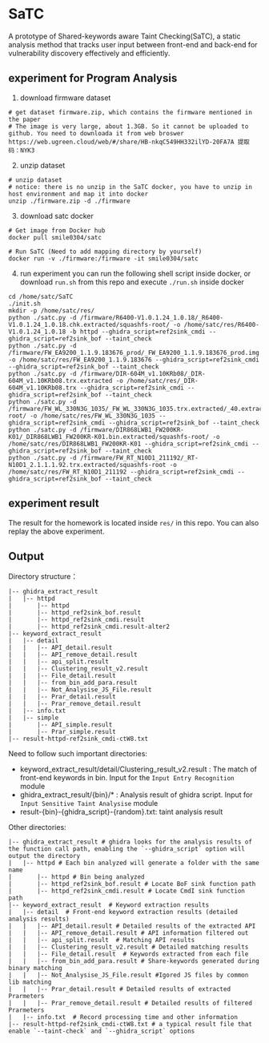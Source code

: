 # SaTC

A prototype of Shared-keywords aware Taint Checking(SaTC), a static analysis method that tracks user input between front-end and back-end for vulnerability discovery effectively and efficiently. 

## experiment for Program Analysis
1. download firmware dataset

```shell script
# get dataset firmware.zip, which contains the firmware mentioned in the paper
# The image is very large, about 1.3GB. So it cannot be uploaded to github. You need to downloada it from web broswer
https://web.ugreen.cloud/web/#/share/HB-nkqC549HH332ilYD-20FA7A 提取码：NYK3
```

2. unzip dataset

```shell script
# unzip dataset
# notice: there is no unzip in the SaTC docker, you have to unzip in host environment and map it into docker
unzip ./firmware.zip -d ./firmware
```

3. download satc docker

```shell script
# Get image from Docker hub 
docker pull smile0304/satc

# Run SaTC (Need to add mapping directory by yourself)
docker run -v ./firmware:/firmware -it smile0304/satc
```
4. run experiment
you can run the following shell script inside docker, or download `run.sh` from this repo and execute `./run.sh` inside docker
```shell script
cd /home/satc/SaTC
./init.sh
mkdir -p /home/satc/res/
python ./satc.py -d /firmware/R6400-V1.0.1.24_1.0.18/_R6400-V1.0.1.24_1.0.18.chk.extracted/squashfs-root/ -o /home/satc/res/R6400-V1.0.1.24_1.0.18 -b httpd --ghidra_script=ref2sink_cmdi --ghidra_script=ref2sink_bof --taint_check
python ./satc.py -d /firmware/FW_EA9200_1.1.9.183676_prod/_FW_EA9200_1.1.9.183676_prod.img.extracted/ -o /home/satc/res/FW_EA9200_1.1.9.183676 --ghidra_script=ref2sink_cmdi --ghidra_script=ref2sink_bof --taint_check
python ./satc.py -d /firmware/DIR-604M_v1.10KRb08/_DIR-604M_v1.10KRb08.trx.extracted -o /home/satc/res/_DIR-604M_v1.10KRb08.trx --ghidra_script=ref2sink_cmdi --ghidra_script=ref2sink_bof --taint_check
python ./satc.py -d /firmware/FW_WL_330N3G_1035/_FW_WL_330N3G_1035.trx.extracted/_40.extracted/_375000.extracted/cpio-root/ -o /home/satc/res/FW_WL_330N3G_1035 --ghidra_script=ref2sink_cmdi --ghidra_script=ref2sink_bof --taint_check
python ./satc.py -d /firmware/DIR868LWB1_FW200KR-K01/_DIR868LWB1_FW200KR-K01.bin.extracted/squashfs-root/ -o  /home/satc/res/DIR868LWB1_FW200KR-K01 --ghidra_script=ref2sink_cmdi --ghidra_script=ref2sink_bof --taint_check
python ./satc.py -d /firmware/FW_RT_N10D1_211192/_RT-N10D1_2.1.1.1.92.trx.extracted/squashfs-root -o /home/satc/res/FW_RT_N10D1_211192 --ghidra_script=ref2sink_cmdi --ghidra_script=ref2sink_bof --taint_check
```
## experiment result
The result for the homework is located inside `res/` in this repo. You can also replay the above experiment.

## Output 
Directory structure：

```shell
|-- ghidra_extract_result
|   |-- httpd
|       |-- httpd
|       |-- httpd_ref2sink_bof.result
|       |-- httpd_ref2sink_cmdi.result
|       |-- httpd_ref2sink_cmdi.result-alter2
|-- keyword_extract_result
|   |-- detail
|   |   |-- API_detail.result
|   |   |-- API_remove_detail.result
|   |   |-- api_split.result
|   |   |-- Clustering_result_v2.result
|   |   |-- File_detail.result
|   |   |-- from_bin_add_para.result
|   |   |-- Not_Analysise_JS_File.result
|   |   |-- Prar_detail.result
|   |   |-- Prar_remove_detail.result
|   |-- info.txt
|   |-- simple
|       |-- API_simple.result
|       |-- Prar_simple.result
|-- result-httpd-ref2sink_cmdi-ctW8.txt
```

Need to follow such important directories:

- keyword_extract_result/detail/Clustering_result_v2.result : The match of front-end keywords in bin. Input for the `Input Entry Recognition` module
- ghidra_extract_result/{bin}/* : Analysis result of ghidra script. Input for `Input Sensitive Taint Analysise` module
- result-{bin}-{ghidra_script}-{random}.txt: taint analysis result

Other directories:

```shell
|-- ghidra_extract_result # ghidra looks for the analysis results of the function call path, enabling the `--ghidra_script` option will output the directory
|   |-- httpd # Each bin analyzed will generate a folder with the same name
|       |-- httpd # Bin being analyzed
|       |-- httpd_ref2sink_bof.result # Locate BoF sink function path
|       |-- httpd_ref2sink_cmdi.result # Locate CmdI sink function path
|-- keyword_extract_result  # Keyword extraction results
|   |-- detail  # Front-end keyword extraction results (detailed analysis results)
|   |   |-- API_detail.result # Detailed results of the extracted API
|   |   |-- API_remove_detail.result # API information filtered out
|   |   |-- api_split.result  # Matching API results
|   |   |-- Clustering_result_v2.result # Detailed matching results 
|   |   |-- File_detail.result  # Keywords extracted from each file
|   |   |-- from_bin_add_para.result # Share-keywords generated during binary matching
|   |   |-- Not_Analysise_JS_File.result #Igored JS files by common lib matching
|   |   |-- Prar_detail.result # Detailed results of extracted Prarmeters
|   |   |-- Prar_remove_detail.result # Detailed results of filtered Prarmeters
|   |-- info.txt  # Record processing time and other information
|-- result-httpd-ref2sink_cmdi-ctW8.txt # a typical result file that enable `--taint-check` and `--ghidra_script` options
```

